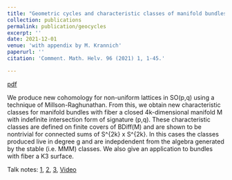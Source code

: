 ```yaml
---
title: "Geometric cycles and characteristic classes of manifold bundles"
collection: publications
permalink: publication/geocycles
excerpt: ''
date: 2021-12-01
venue: 'with appendix by M. Krannich'
paperurl: ''
citation: 'Comment. Math. Helv. 96 (2021) 1, 1-45.'

---
```


[pdf](http://bena-tshishiku.github.io/files/papers/geocycles.pdf)

We produce new cohomology for non-uniform lattices in SO(p,q) using a technique of Millson-Raghunathan. From this, we obtain new characteristic classes for manifold bundles with fiber a closed 4k-dimensional manifold M with indefinite intersection form of signature (p,q). These characteristic classes are defined on finite covers of BDiff(M) and are shown to be nontrivial for connected sums of S^{2k} x S^{2k}. In this cases the classes produced live in degree g and are indepdendent from the algebra generated by the stable (i.e. MMM) classes. We also give an application to bundles with fiber a K3 surface. 


Talk notes: [1](http://bena-tshishiku.github.io/files/talks/geocycles1.pdf), [2](http://bena-tshishiku.github.io/files/talks/geocycles2.pdf), [3](http://bena-tshishiku.github.io/files/talks/geocycles3.pdf), [Video](https://www.youtube.com/watch?v=-jTvJzV2u00&t=1524s)